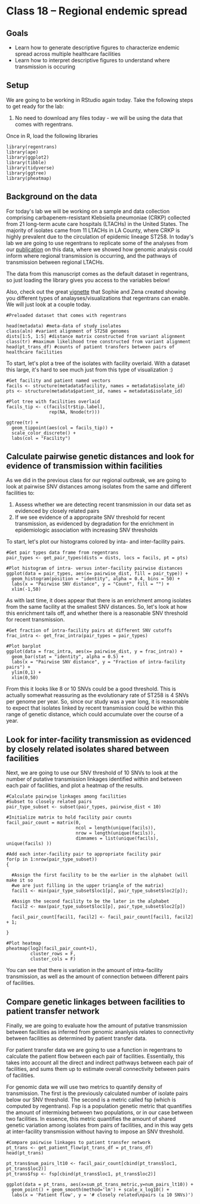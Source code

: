 Class 18 – Regional endemic spread
====================================

Goals
----
- Learn how to generate descriptive figures to characterize endemic spread across multiple healthcare facilities
- Learn how to interpret descriptive figures to understand where transmission is occuring

Setup
-----
We are going to be working in RStudio again today. Take the following steps to get ready for the lab:

1. No need to download any files today - we will be using the data that comes with regentrans.

Once in R, load the following libraries

```
library(regentrans)
library(ape)
library(ggplot2)
library(tibble)
library(tidyverse)
library(ggtree)
library(pheatmap)
```

Background on the data
----------------------
For today's lab we will be working on a sample and data collection comprising carbapenem-resistant Klebsiella pneumoniae (CRKP) collected from 21 long-term acute care hospitals (LTACHs) in the United States. The majority of isolates came from 11 LTACHs in LA County, where CRKP is highly prevalent due to the circulation of epidemic lineage ST258. In today's lab we are going to use regentrans to replicate some of the analyses from our [publication](https://pubmed.ncbi.nlm.nih.gov/31451495/) on this data, where we showed how genomic analysis could inform where regional transmission is occurring, and the pathways of transmission between regional LTACHs. 

The data from this manuscript comes as the default dataset in regentrans, so just loading the library gives you access to the variables below!

Also, check out the great [vignette](https://snitkin-lab-umich.github.io/regentrans/articles/Introduction.html) that Sophie and Zena created showing you different types of analayses/visualizations that regentrans can enable. We will just look at a couple today.

```
#Preloaded dataset that comes with regentrans

head(metadata) #meta-data of study isolates
class(aln) #variant alignment of ST258 genomes
dists[1:5, 1:5] #distance matrix constructed from variant alignment
class(tr) #maximum likelihood tree constructed from variant alignment
head(pt_trans_df) #counts of patient transfers between pairs of healthcare facilities
```

To start, let's plot a tree of the isolates with facility overlaid. With a dataset this large, it's hard to see much just from this type of visualization :)
```
#Get facility and patient named vectors
facils <- structure(metadata$facility, names = metadata$isolate_id)
pts <- structure(metadata$patient_id, names = metadata$isolate_id)

#Plot tree with facilities overlaid
facils_tip <- c(facils[tr$tip.label],
                rep(NA, Nnode(tr)))

ggtree(tr) +
  geom_tippoint(aes(col = facils_tip)) +
  scale_color_discrete() +
  labs(col = "Facility")
```

Calculate pairwise genetic distances and look for evidence of transmission within facilities
--------------------------------------------------------------------------------------------
As we did in the previous class for our regional outbreak, we are going to look at pairwise SNV distances among isolates from the same and different facilities to:
1. Assess whether we are detecting recent transmission in our data set as evidenced by closely related pairs
2. If we see evidence of a appropraite SNV threshold for recent transmission, as evidenced by degradation for the enrichment in epidemiologic association with increasing SNV thresholds


To start, let's plot our histograms colored by inta- and inter-facility pairs.
```
#Get pair types data frame from regentrans
pair_types <- get_pair_types(dists = dists, locs = facils, pt = pts)

#Plot histogram of intra- versus inter-facility pairwise distances
ggplot(data = pair_types, aes(x= pairwise_dist, fill = pair_type)) +
  geom_histogram(position = "identity", alpha = 0.4, bins = 50) + 
  labs(x = "Pairwise SNV distance", y = "Count", fill = "") + 
  xlim(-1,50)
```

As with last time, it does appear that there is an enrichment among isolates from the same facility at the smallest SNV distances. So, let's look at how this enrichment tails off, and whether there is a reasonable SNV threshold for recent transmission. 

```
#Get fraction of intra-facility pairs at different SNV cutoffs
frac_intra <- get_frac_intra(pair_types = pair_types)

#Plot barplot
ggplot(data = frac_intra, aes(x= pairwise_dist, y = frac_intra)) +
  geom_bar(stat = "identity", alpha = 0.5) +
  labs(x = "Pairwise SNV distance", y = "Fraction of intra-facility pairs") +
  ylim(0,1) + 
  xlim(0,50)
```
From this it looks like 8 or 10 SNVs could be a good threshold. This is actually somewhat reassuring as the evolutionary rate of ST258 is 4 SNVs per genome per year. So, since our study was a year long, it is reasonable to expect that isolates linked by recent transmission could be within this range of genetic distance, which could accumulate over the course of a year.

Look for inter-facility transmission as evidenced by closely related isolates shared between facilities
-------------------------------------------------------------------------------------------------------

Next, we are going to use our SNV threshold of 10 SNVs to look at the number of putative transmission linkages identified within and between each pair of facilities, and plot a heatmap of the results.

```
#Calculate pairwise linkages among facilities
#Subset to closely related pairs
pair_type_subset <- subset(pair_types, pairwise_dist < 10)

#Initialize matrix to hold facility pair counts
facil_pair_count = matrix(0, 
                          ncol = length(unique(facils)), 
                          nrow = length(unique(facils)),
                          dimnames = list(unique(facils), unique(facils) ))

#Add each inter-facility pair to appropriate facility pair
for(p in 1:nrow(pair_type_subset))
{

  #Assign the first facility to be the earlier in the alphabet (will make it so
  #we are just filling in the upper triangle of the matrix)
  facil1 <- min(pair_type_subset$loc1[p], pair_type_subset$loc2[p]);
  
  #Assign the second facility to be the later in the alphabet
  facil2 <- max(pair_type_subset$loc1[p], pair_type_subset$loc2[p])
  
  facil_pair_count[facil1, facil2] <- facil_pair_count[facil1, facil2] + 1;
  
}

#Plot heatmap
pheatmap(log2(facil_pair_count+1), 
         cluster_rows = F, 
         cluster_cols = F)
```

You can see that there is variation in the amount of intra-facility transmission, as well as the amount of connection between different pairs of facilities.

Compare genetic linkages between facilities to patient transfer network
-----------------------------------------------------------------------
Finally, we are going to evaluate how the amount of putative transmission between facilities as inferred from genomic ananlysis relates to connectivity between facilities as determined by patient transfer data. 

For patient transfer data we are going to use a function in regentrans to calculate the patient flow between each pair of facilities. Essentially, this takes into account all the direct and indirect pathways between each pair of facilities, and sums them up to estimate overall connectivity between pairs of facilities.

For genomic data we will use two metrics to quantify density of transmission. The first is the previously calculated number of isolate pairs below our SNV threshold. The second is a metric called fsp (which is computed by regentrans). Fsp is a population genetic metric that quantifies the amount of intermixing between two populations, or in our case between two facilities. In essence, this metric quantifies the amount of shared genetic variation among isolates from pairs of facilities, and in this way gets at inter-facility transmission without having to impose an SNV threshold.


```
#Compare pairwise linkages to patient transfer network
pt_trans <- get_patient_flow(pt_trans_df = pt_trans_df)
head(pt_trans)

pt_trans$num_pairs_lt10 <- facil_pair_count[cbind(pt_trans$loc1, pt_trans$loc2)]
pt_trans$fsp <- fsp[cbind(pt_trans$loc1, pt_trans$loc2)]

ggplot(data = pt_trans, aes(x=sum_pt_trans_metric,y=num_pairs_lt10)) +
  geom_point() + geom_smooth(method='lm') + scale_x_log10() +
  labs(x = 'Patient flow', y = '# closely related\npairs (≤ 10 SNVs)') 

```

